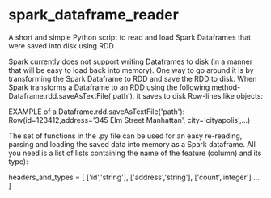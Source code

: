 # spark_dataframe_reader
A short and simple Python  script to read and load Spark Dataframes that were saved into disk using RDD. 

Spark currently does not support writing Dataframes to disk (in a manner that will be easy to load back into memory). 
One way to go around it is by transforming the Spark Dataframe to RDD and save the RDD to disk. When Spark transforms a Dataframe to an RDD using the following method- Dataframe.rdd.saveAsTextFile('path'), it saves to disk Row-lines like objects:

EXAMPLE of a Dataframe.rdd.saveAsTextFile('path'):
Row(id=123412,address='345 Elm Street Manhattan', city='cityapolis',...)

The set of functions in the .py file can be used for an easy re-reading, parsing and loading the saved data into memory as a Spark dataframe. All you need is a list of lists containing the name of the feature (column) and its type):

headers_and_types = [
                     ['id','string'],
                     ['address','string'],
                     ['count','integer']
                     ...
                     ]
